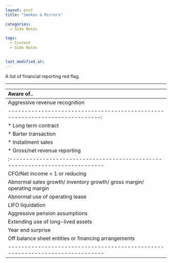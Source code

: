 ```yaml
---
layout: post
title: "Smokes & Mirrors"

categories:
  - Side Notes

tags:
  - Content
  - Side Notes
  

last_modified_at: 
---
```


<p class="message">
  <span class="padded-dropcap">A</span> list of financial reporting red flag.  
</p>

---

| Aware of..                                                                 |
|:---------------------------------------------------------------------------|
| Aggressive revenue recognition                                             |
|---------------------------------------------------------------------------:|
| * Long term contract                                                       |
| * Barter transaction                                                       |
| * Installment sales                                                        |
| * Gross/net revenue reporting                                              |
|:---------------------------------------------------------------------------|
| CFO/Net income < 1 or reducing                                             |
| Abnormal sales growth/ inventory growth/ gross margin/ operating margin    |
| Abnormal use of operating lease                                            |
| LIFO liquidation                                                           |
| Aggressive pension assumptions                                             |
| Extending use of long-lived assets                                         |
| Year end surprise                                                          |
| Off balance sheet entities or financing arrangements                       |
|----------------------------------------------------------------------------|
